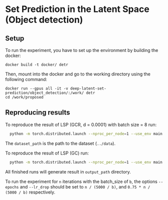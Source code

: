 # Set Prediction in the Latent Space (Object detection)

## Setup

To run the experiment, you have to set up the environment by building the docker: 
```
docker build -t docker/ detr
```
Then, mount into the docker and go to the working directory using the following command:
```
docker run --gpus all -it -v deep-latent-set-prediction/object_detection/:/work/ detr
cd /work/proposed
```

## Reproducing results

To reproduce the result of LSP (GCR, d = 0.0001) with batch size = 8 run:
```bash
  python -m torch.distributed.launch --nproc_per_node=1 --use_env main.py --coco_path dataset_path --lr_drop 120 --epochs 160  --mode gcr --safe_coef 0.0001 --batch_size 8 --output_dir output_path/
```
The `dataset_path` is the path to the dataset (`../data`).

To reproduce the result of LSP (GC) run:
```bash
  python -m torch.distributed.launch --nproc_per_node=1 --use_env main.py --coco_path dataset_path --lr_drop 120 --epochs 160  --mode gc --batch_size 8 --output_dir output_path
```

All finished runs will generate result in `output_path` directory.

To run the experiment for `n` iterations with the batch_size of `b`, the options `--epochs` and `--lr_drop` should be set to  `n / (5000 / b)`, and `0.75 * n / (5000 / b)` respectively.
